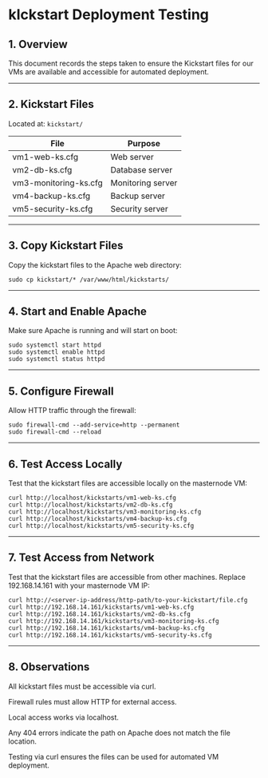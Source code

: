 # kIckstart Deployment Testing

## 1. Overview
This document records the steps taken to ensure the Kickstart files for our VMs are available and accessible for automated deployment.

---

## 2. Kickstart Files
Located at: `kickstart/`

| File | Purpose |
|------|---------|
| vm1-web-ks.cfg | Web server |
| vm2-db-ks.cfg | Database server |
| vm3-monitoring-ks.cfg | Monitoring server |
| vm4-backup-ks.cfg | Backup server |
| vm5-security-ks.cfg | Security server |

---

## 3. Copy Kickstart Files
Copy the kickstart files to the Apache web directory:

```
sudo cp kickstart/* /var/www/html/kickstarts/
```

---

## 4. Start and Enable Apache
Make sure Apache is running and will start on boot:
```
sudo systemctl start httpd
sudo systemctl enable httpd
sudo systemctl status httpd
```

---

## 5. Configure Firewall
Allow HTTP traffic through the firewall:
```
sudo firewall-cmd --add-service=http --permanent
sudo firewall-cmd --reload
```

---

## 6. Test Access Locally
Test that the kickstart files are accessible locally on the masternode VM:
```
curl http://localhost/kickstarts/vm1-web-ks.cfg
curl http://localhost/kickstarts/vm2-db-ks.cfg
curl http://localhost/kickstarts/vm3-monitoring-ks.cfg
curl http://localhost/kickstarts/vm4-backup-ks.cfg
curl http://localhost/kickstarts/vm5-security-ks.cfg
```

---

## 7. Test Access from Network
Test that the kickstart files are accessible from other machines. Replace 192.168.14.161 with your masternode VM IP:
```
curl http://<server-ip-address/http-path/to-your-kickstart/file.cfg
curl http://192.168.14.161/kickstarts/vm1-web-ks.cfg
curl http://192.168.14.161/kickstarts/vm2-db-ks.cfg
curl http://192.168.14.161/kickstarts/vm3-monitoring-ks.cfg
curl http://192.168.14.161/kickstarts/vm4-backup-ks.cfg
curl http://192.168.14.161/kickstarts/vm5-security-ks.cfg
```

---

## 8. Observations
All kickstart files must be accessible via curl.

Firewall rules must allow HTTP for external access.

Local access works via localhost.

Any 404 errors indicate the path on Apache does not match the file location.

Testing via curl ensures the files can be used for automated VM deployment.
